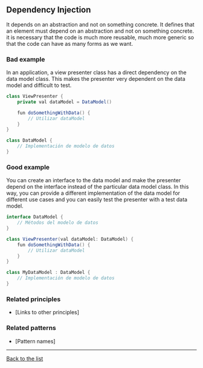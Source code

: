 ## Dependency Injection

It depends on an abstraction and not on something concrete. It defines that an element must depend on an abstraction and not on something concrete. it is necessary that the code is much more reusable, much more generic so that the code can have as many forms as we want. 

### Bad example

In an application, a view presenter class has a direct dependency on the data model class. This makes the presenter very dependent on the data model and difficult to test.

```Java
class ViewPresenter {
    private val dataModel = DataModel()

    fun doSomethingWithData() {
        // Utilizar dataModel
    }
}

class DataModel {
    // Implementación de modelo de datos
}
```

### Good example

You can create an interface to the data model and make the presenter depend on the interface instead of the particular data model class. In this way, you can provide a different implementation of the data model for different use cases and you can easily test the presenter with a test data model.

```Java
interface DataModel {
    // Métodos del modelo de datos
}

class ViewPresenter(val dataModel: DataModel) {
    fun doSomethingWithData() {
        // Utilizar dataModel
    }
}

class MyDataModel : DataModel {
    // Implementación de modelo de datos
}
```

### Related principles

- [Links to other principles] 

### Related patterns

- [Pattern names]

---
[Back to the list](./README.md)